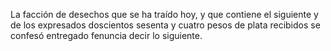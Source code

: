 La facción de desechos que se ha traído hoy, y que contiene el siguiente y de los expresados doscientos sesenta y cuatro pesos de plata recibidos se confesó entregado fenuncia decir lo siguiente.